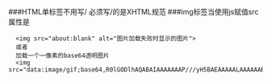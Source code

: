 ###HTML单标签不用写/ 必须写/的是XHTML规范
###img标签当使用js赋值src属性是
```
  <img src="about:blank" alt="图片加载失败时显示的图片">
  或者
  加载一个一像素的base64透明图片
  <img src="data:image/gif;base64,R0lGODlhAQABAIAAAAAAAP///yH5BAEAAAAALAAAAAABAAEAAAIBRAA7">
```
